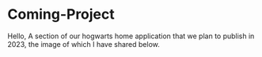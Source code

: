 # Coming-Project
Hello, A section of our hogwarts home application that we plan to publish in 2023, the image of which I have shared below.
